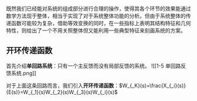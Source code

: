 
既然我们已经能对系统的组成部分进行合理的操作，使得其各个环节的效果能通过数学方法现于整体，相当于实现了对于系统整体功能的分析。但由于系统整体的传递函数可能较为复杂，借助等效变换的同时，在一些指标上表明其结构特征和几何特性，则给出了一个不用关照整体但又能利用一些典型特征来刻画系统的方案。

## 开环传递函数

首先介绍**单回路系统**：只有一个主反馈而没有局部反馈的系统。
![[1-5 单回路反馈系统.png]]

对于上面这条回路而言，我们引入**开环传递函数**：$W_{_K}(s)=\frac{X_{_i}(s)}{E(s)}=W_{_1}(s)W_{_2}(s)W_{_3}(s)W_{_i}(s)$
